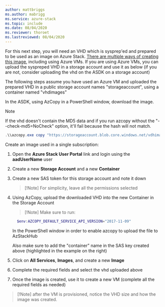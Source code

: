 ```yaml
---
author: mattbriggs
ms.author: mabrigg
ms.service: azure-stack
ms.topic: include
ms.date: 08/04/2020
ms.reviewer: thoroet
ms.lastreviewed: 08/04/2020
---
```


For this next step, you will need an VHD which is sysprep'ed and prepared to be used as an image on Azure Stack. [There are multiple ways of creating this image](https://docs.microsoft.com/azure-stack/operator/azure-stack-add-vm-image), including using Azure VMs. If you are using Azure VMs, you can upload the syspreped VHD in a storage account and use it as below (if you are not, consider uploading the vhd on the ASDK on a storage account)

The following steps assume you have used an Azure VM and uploaded the prepared VHD in a public storage account names "storageaccount", using a container named "vhdimages"

In the ASDK, using AzCopy in a PowerShell window, download the image.

> [!Note]  
> If the vhd doesn't contain the MD5 data and if you run azcopy without the "--check-md5=NoCheck" option, it'll fail because the hash will not match.

```powershell  
.\\azcopy.exe copy "https://storageaccount.blob.core.windows.net/vdhimages/WS201920191230155433.vhd" "C:\\r" --check-md5=NoCheck
```

Create an image used in a single subscription:

1. Open the **Azure Stack User Portal** link  and login using the **aadUserName** user

2. Create a new **Storage Account** and a new **Container**

3. Create a new SAS token for this storage account and note it down

      > [!Note] For simplicity, leave all the permissions selected

4. Using AzCopy, upload the downloaded VHD into the new Container in the Storage Account

      > [!Note] Make sure to run:

    ```powershell
      $env:AZCOPY_DEFAULT_SERVICE_API_VERSION="2017-11-09"
    ```

      In the PowerShell window in order to enable azcopy to upload the file to AzStackHub

      Also make sure to add the "container" name in the SAS key created above (highlighted in the example on the right)

5. Click on **All Services**, **Images**, and create a new **Image**

6. Complete the required fields and select the vhd uploaded above

7. Once the image is created, use it to create a new VM (complete all the required fields as needed)

> [!Note] after the VM is provisioned, notice the VHD size and how the image was created.